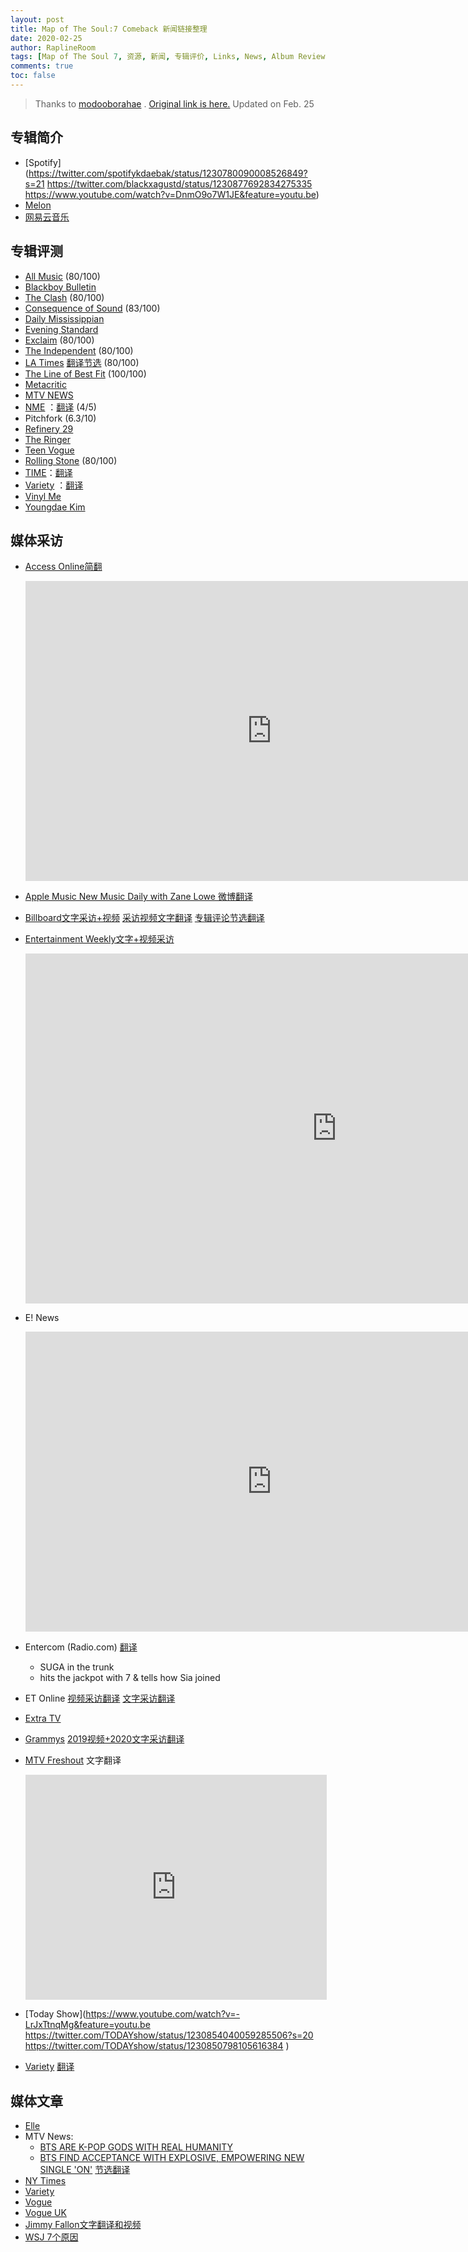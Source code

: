 ```yaml
---
layout: post
title: Map of The Soul:7 Comeback 新闻链接整理
date: 2020-02-25
author: RaplineRoom
tags: [Map of The Soul 7, 资源, 新闻, 专辑评价, Links, News, Album Reviews]
comments: true
toc: false
---
```


> Thanks to [modooborahae](https://twitter.com/modooborahae) . [Original link is here.](https://docs.google.com/document/d/1qJTg2sHR_AW42E0-RJkVbF2bcbg0KFuyZOBDXtV_ejo/edit)  Updated on Feb. 25

## 专辑简介

- [Spotify](https://twitter.com/spotifykdaebak/status/1230780090008526849?s=21 https://twitter.com/blackxagustd/status/1230877692834275335 https://www.youtube.com/watch?v=DnmO9o7W1JE&feature=youtu.be)
- [Melon](https://www.melon.com/video/detail2.htm?mvId=50216494&ref=etc&snsGate=Y )
- [网易云音乐](https://twitter.com/sugajelly9339/status/1230789898652643329?s=21 )

## 专辑评测

- [All Music](https://www.allmusic.com/album/release/map-of-the-soul-7-mr0005164601 ) (80/100)
- [Blackboy Bulletin](https://blackboybulletin.com/2020/02/21/album-review-bts-triumphs-with-map-of-the-soul-7/amp/?__twitter_impression=true )
- [The Clash](https://www.clashmusic.com/reviews/bts-map-of-the-soul-7 ) (80/100)
- [Consequence of Sound](https://consequenceofsound.net/2020/02/album-review-bts-map-of-the-soul-7/ ) (83/100)
- [Daily Mississippian](https://thedmonline.com/review-btss-record-breaking-album-is-a-testament-to-individuality/)
- [Evening Standard](https://www.standard.co.uk/go/london/music/bts-map-of-the-soul-7-album-review-a4367526.html)
- [Exclaim](http://exclaim.ca/amparticle/bts-map_of_the_soul_7 ) (80/100)
- [The Independent](https://www.independent.co.uk/arts-entertainment/music/reviews/bts-review-map-of-the-soul-7-album-stream-lyrics-jimin-ed-sheeran-halsey-a9349116.html ) (80/100)
- [LA Times](https://www.latimes.com/entertainment-arts/music/story/2020-02-21/bts-album-map-of-the-soul-7-review ) [翻译节选](https://btsraplineroom.com/billboard-latimes-reviews/) (80/100)
- [The Line of Best Fit](https://www.thelineofbestfit.com/reviews/albums/bts-map-of-the-soul-7-album-review ) (100/100)
- [Metacritic](https://www.metacritic.com/music/map-of-the-soul-7/bts)
- [MTV NEWS](http://www.mtv.com/news/3157460/bts-map-of-the-soul-7-track-by-track-review/)
- [NME](https://www.nme.com/reviews/bts-map-of-the-soul-7-album-review-on-2613123 ) ：[翻译](https://btsraplineroom.com/NME/) (4/5)
- Pitchfork (6.3/10)
- [Refinery 29](https://www.refinery29.com/en-us/2020/02/9449254/bts-on-lyrics-meaning )
- [The Ringer](https://www.theringer.com/music/2020/2/21/21147288/bts-map-of-the-soul-7-review-takeaways )
- [Teen Vogue](https://www.teenvogue.com/story/bts-map-of-the-soul-7-hidden-references-easter-eggs?utm_source=twitter&utm_medium=social&utm_brand=tv&utm_social-type=owned&mbid=social_twitter) 
- [Rolling Stone](https://www.rollingstone.com/music/music-album-reviews/bts-map-of-the-soul-7-2-957346/amp/?__twitter_impression=true ) (80/100)
- [TIME](https://time.com/5788922/bts-map-of-the-soul-7-review/?amp=true&__twitter_impression=true )：[翻译](https://btsraplineroom.com/times-review/) 
- [Variety](https://t.co/MhHjsviDvE?amp=1 ) ：[翻译](https://btsraplineroom.com/Variety/) 
- [Vinyl Me](https://magazine.vinylmeplease.com/magazine/bts-map-of-the-soul-7-review/ )
- [Youngdae Kim](https://www.youtube.com/watch?v=LQFIGFU-YDw) 

## 媒体采访

- [Access Online简翻](https://m.weibo.cn/1648765875/4474759574338537) 

  <div class="video-container"><iframe width="787" height="480" src="https://www.youtube.com/embed/EJLR4BJ-i70" frameborder="0" allow="accelerometer; autoplay; encrypted-media; gyroscope; picture-in-picture" allowfullscreen></iframe></div>

- [Apple Music New Music Daily with Zane Lowe 微博翻译](https://m.weibo.cn/1648765875/4474376437311498) 

- [Billboard文字采访+视频](https://www.billboard.com/articles/news/international/8551687/bts-map-of-the-soul-7-interview )  [采访视频文字翻译](https://btsraplineroom.com/Billboard-interview/)  [专辑评论节选翻译](https://btsraplineroom.com/billboard-latimes-reviews/) 

- [Entertainment Weekly文字+视频采访](https://ew.com/music/2020/02/25/bts-a-to-z-video/?utm_content=link&utm_term=E2D690C8-5812-11EA-8822-E8EF4744363C&utm_source=twitter.com&utm_campaign=entertainmentweekly_ew&utm_medium=social)

  <div class="video-container"><iframe width="996" height="560" src="https://www.youtube.com/embed/yRl4Q-0Oaik" frameborder="0" allow="accelerometer; autoplay; encrypted-media; gyroscope; picture-in-picture" allowfullscreen></iframe></div>

- E! News

  <div class="video-container"><iframe width="787" height="480" src="https://www.youtube.com/embed/_9HrQVOzwwk" frameborder="0" allow="accelerometer; autoplay; encrypted-media; gyroscope; picture-in-picture" allowfullscreen></iframe></div>

- Entercom (Radio.com) [翻译](https://btsraplineroom.com/ENTERCOM/) 

  - SUGA in the trunk
  - hits the jackpot with 7 & tells how Sia joined

- ET Online [视频采访翻译](https://btsraplineroom.com/ET-interview/) [文字采访翻译](https://btsraplineroom.com/ET/) 

- [Extra TV](https://www.youtube.com/watch?v=2vMlA4LH8ng&feature=youtu.be)

- [Grammys](https://www.grammy.com/grammys/news/bts-talk-new-album-map-soul-7-genre-bts ) [2019视频+2020文字采访翻译](https://btsraplineroom.com/GRAMMY/) 

- [MTV Freshout](http://www.mtv.com/news/3157364/bts-map-of-the-soul-7-interview-mtv-fresh-out/) 文字翻译

  <div class="video-container"><iframe width="482" height="360" src="https://www.youtube.com/embed/U12Eu1T_jkQ" frameborder="0" allow="accelerometer; autoplay; encrypted-media; gyroscope; picture-in-picture" allowfullscreen></iframe></div>

- [Today Show](https://www.youtube.com/watch?v=-LrJxTtnqMg&feature=youtu.be https://twitter.com/TODAYshow/status/1230854040059285506?s=20 https://twitter.com/TODAYshow/status/1230850798105616384 )

- [Variety](https://www.youtube.com/watch?v=7fVQGcvgmEQ) [翻译](https://btsraplineroom.com/Variety/) 

## 媒体文章

- [Elle](https://www.elle.com/culture/celebrities/a31095110/bts-outfits-tonight-show-nyc-takeover/?utm_medium=social-media&utm_campaign=socialflowTWELM&utm_source=twitter) 
- MTV News:
  - [BTS ARE K-POP GODS WITH REAL HUMANITY](http://www.mtv.com/news/3157164/bts-gods-dionysus-map-of-the-soul-7/)
  - [BTS FIND ACCEPTANCE WITH EXPLOSIVE, EMPOWERING NEW SINGLE 'ON'](http://www.mtv.com/news/3157261/bts-on-music-video-single-meaning/)  [节选翻译](https://m.weibo.cn/1648765875/4474692717025369) 
- [NY Times](https://www.nytimes.com/2020/02/25/nyregion/bts-grand-central.html)
- [Variety](https://variety.com/2020/music/news/bts-late-night-appearances-tonight-show-carpool-karaoke-colbert-watch-video-1203514872/) 
- [Vogue](https://www.vogue.com/vogueworld/article/bts-jimmy-fallon-rick-owens-performance-looks?utm_social-type=owned&utm_brand=vogue&mbid=social_twitter&utm_medium=social&utm_source=twitter)
- [Vogue UK](https://www.vogue.co.uk/arts-and-lifestyle/article/bts-album-map-of-the-soul?utm_term=Autofeed&utm_medium=Social&utm_source=Twitter#Echobox=1582670920)
- [Jimmy Fallon文字翻译和视频](https://btsraplineroom.com/fallon-subway-special/)  
- [WSJ 7个原因](https://www.wsj.com/articles/seven-reasons-why-south-koreas-bts-is-an-american-phenomenon-11583505183?reflink=share_mobilewebshare) 